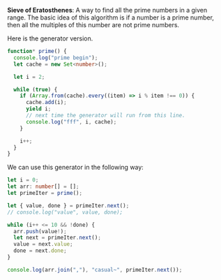 **Sieve of Eratosthenes**: A way to find all the prime numbers in a given range. The basic idea of this algorithm is if a number is a prime number, then all the multiples of this number are not prime numbers.

Here is the generator version.

```typescript
function* prime() {
  console.log("prime begin");
  let cache = new Set<number>();

  let i = 2;

  while (true) {
    if (Array.from(cache).every((item) => i % item !== 0)) {
      cache.add(i);
      yield i;
      // next time the generator will run from this line.
      console.log("fff", i, cache);
    }

    i++;
  }
}
```

We can use this generator in the following way:

```typescript
let i = 0;
let arr: number[] = [];
let primeIter = prime();

let { value, done } = primeIter.next();
// console.log("value", value, done);

while (i++ <= 10 && !done) {
  arr.push(value!);
  let next = primeIter.next();
  value = next.value;
  done = next.done;
}

console.log(arr.join(","), "casual~", primeIter.next());
```
